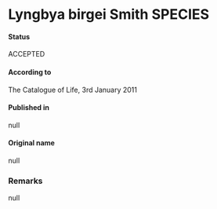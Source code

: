 # Lyngbya birgei Smith SPECIES

#### Status
ACCEPTED

#### According to
The Catalogue of Life, 3rd January 2011

#### Published in
null

#### Original name
null

### Remarks
null